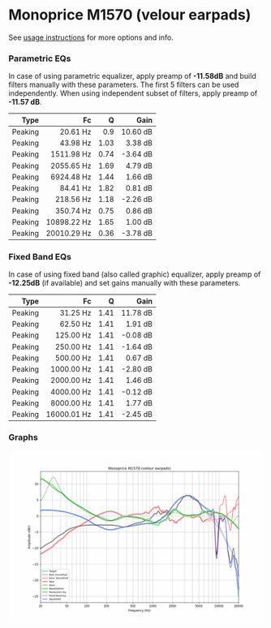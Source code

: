 # Monoprice M1570 (velour earpads)
See [usage instructions](https://github.com/jaakkopasanen/AutoEq#usage) for more options and info.

### Parametric EQs
In case of using parametric equalizer, apply preamp of **-11.58dB** and build filters manually
with these parameters. The first 5 filters can be used independently.
When using independent subset of filters, apply preamp of **-11.57 dB**.

| Type    | Fc          |    Q | Gain     |
|--------:|------------:|-----:|---------:|
| Peaking | 20.61 Hz    | 0.9  | 10.60 dB |
| Peaking | 43.98 Hz    | 1.03 | 3.38 dB  |
| Peaking | 1511.98 Hz  | 0.74 | -3.64 dB |
| Peaking | 2055.65 Hz  | 1.69 | 4.79 dB  |
| Peaking | 6924.48 Hz  | 1.44 | 1.66 dB  |
| Peaking | 84.41 Hz    | 1.82 | 0.81 dB  |
| Peaking | 218.56 Hz   | 1.18 | -2.26 dB |
| Peaking | 350.74 Hz   | 0.75 | 0.86 dB  |
| Peaking | 10898.22 Hz | 1.65 | 1.00 dB  |
| Peaking | 20010.29 Hz | 0.36 | -3.78 dB |

### Fixed Band EQs
In case of using fixed band (also called graphic) equalizer, apply preamp of **-12.25dB**
(if available) and set gains manually with these parameters.

| Type    | Fc          |    Q | Gain     |
|--------:|------------:|-----:|---------:|
| Peaking | 31.25 Hz    | 1.41 | 11.78 dB |
| Peaking | 62.50 Hz    | 1.41 | 1.91 dB  |
| Peaking | 125.00 Hz   | 1.41 | -0.08 dB |
| Peaking | 250.00 Hz   | 1.41 | -1.64 dB |
| Peaking | 500.00 Hz   | 1.41 | 0.67 dB  |
| Peaking | 1000.00 Hz  | 1.41 | -2.80 dB |
| Peaking | 2000.00 Hz  | 1.41 | 1.46 dB  |
| Peaking | 4000.00 Hz  | 1.41 | -0.12 dB |
| Peaking | 8000.00 Hz  | 1.41 | 1.77 dB  |
| Peaking | 16000.01 Hz | 1.41 | -2.45 dB |

### Graphs
![](./Monoprice%20M1570%20(velour%20earpads).png)